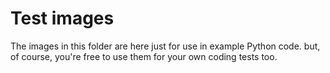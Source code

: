 # Test images

The images in this folder are here just for use in example Python code. but, of course, you're free to use them for your own coding tests too.

